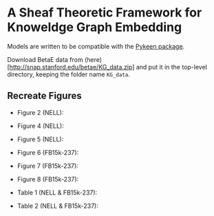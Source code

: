 # A Sheaf Theoretic Framework for Knoweldge Graph Embedding

Models are written to be compatible with the
[Pykeen package](https://pykeen.readthedocs.io/en/stable/).

Download BetaE data from (here)[http://snap.stanford.edu/betae/KG_data.zip] and 
put it in the top-level directory, keeping the folder name `KG_data`. 

## Recreate Figures

- Figure 2 (NELL): 
- Figure 4 (NELL):
- Figure 5 (NELL):
- Figure 6 (FB15k-237):
- Figure 7 (FB15k-237):
- Figure 8 (FB15k-237):

- Table 1 (NELL & FB15k-237):
- Table 2 (NELL & FB15k-237):

